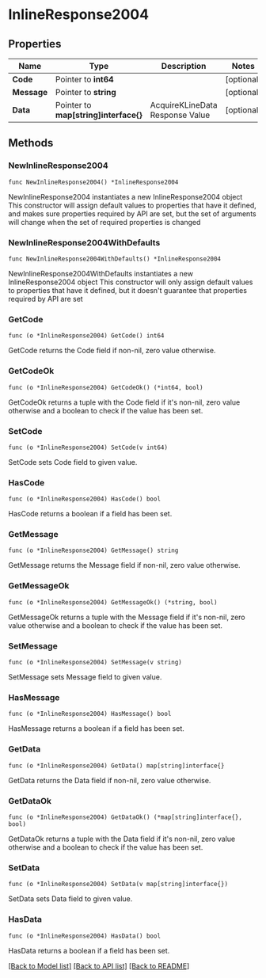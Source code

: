 # InlineResponse2004

## Properties

Name | Type | Description | Notes
------------ | ------------- | ------------- | -------------
**Code** | Pointer to **int64** |  | [optional] 
**Message** | Pointer to **string** |  | [optional] 
**Data** | Pointer to **map[string]interface{}** | AcquireKLineData Response Value | [optional] 

## Methods

### NewInlineResponse2004

`func NewInlineResponse2004() *InlineResponse2004`

NewInlineResponse2004 instantiates a new InlineResponse2004 object
This constructor will assign default values to properties that have it defined,
and makes sure properties required by API are set, but the set of arguments
will change when the set of required properties is changed

### NewInlineResponse2004WithDefaults

`func NewInlineResponse2004WithDefaults() *InlineResponse2004`

NewInlineResponse2004WithDefaults instantiates a new InlineResponse2004 object
This constructor will only assign default values to properties that have it defined,
but it doesn't guarantee that properties required by API are set

### GetCode

`func (o *InlineResponse2004) GetCode() int64`

GetCode returns the Code field if non-nil, zero value otherwise.

### GetCodeOk

`func (o *InlineResponse2004) GetCodeOk() (*int64, bool)`

GetCodeOk returns a tuple with the Code field if it's non-nil, zero value otherwise
and a boolean to check if the value has been set.

### SetCode

`func (o *InlineResponse2004) SetCode(v int64)`

SetCode sets Code field to given value.

### HasCode

`func (o *InlineResponse2004) HasCode() bool`

HasCode returns a boolean if a field has been set.

### GetMessage

`func (o *InlineResponse2004) GetMessage() string`

GetMessage returns the Message field if non-nil, zero value otherwise.

### GetMessageOk

`func (o *InlineResponse2004) GetMessageOk() (*string, bool)`

GetMessageOk returns a tuple with the Message field if it's non-nil, zero value otherwise
and a boolean to check if the value has been set.

### SetMessage

`func (o *InlineResponse2004) SetMessage(v string)`

SetMessage sets Message field to given value.

### HasMessage

`func (o *InlineResponse2004) HasMessage() bool`

HasMessage returns a boolean if a field has been set.

### GetData

`func (o *InlineResponse2004) GetData() map[string]interface{}`

GetData returns the Data field if non-nil, zero value otherwise.

### GetDataOk

`func (o *InlineResponse2004) GetDataOk() (*map[string]interface{}, bool)`

GetDataOk returns a tuple with the Data field if it's non-nil, zero value otherwise
and a boolean to check if the value has been set.

### SetData

`func (o *InlineResponse2004) SetData(v map[string]interface{})`

SetData sets Data field to given value.

### HasData

`func (o *InlineResponse2004) HasData() bool`

HasData returns a boolean if a field has been set.


[[Back to Model list]](../README.md#documentation-for-models) [[Back to API list]](../README.md#documentation-for-api-endpoints) [[Back to README]](../README.md)


